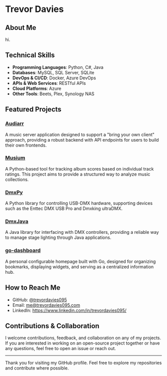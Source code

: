 # Trevor Davies

## About Me
hi.

## Technical Skills
- **Programming Languages**: Python, C#, Java
- **Databases**: MySQL, SQL Server, SQLite
- **DevOps & CI/CD**: Docker, Azure DevOps
- **APIs & Web Services**: RESTful APIs
- **Cloud Platforms**: Azure
- **Other Tools**: Beets, Plex, Synology NAS

## Featured Projects

### [Audiarr](https://github.com/trevordavies095/audiarr)
A music server application designed to support a "bring your own client" approach, providing a robust backend with API endpoints for users to build their own frontends.

### [Musium](https://github.com/trevordavies095/Musium)
A Python-based tool for tracking album scores based on individual track ratings. This project aims to provide a structured way to analyze music collections.

### [DmxPy](https://github.com/trevordavies095/DmxPy)
A Python library for controlling USB-DMX hardware, supporting devices such as the Enttec DMX USB Pro and Dmxking ultraDMX.

### [DmxJava](https://github.com/trevordavies095/DmxJava)
A Java library for interfacing with DMX controllers, providing a reliable way to manage stage lighting through Java applications.

### [go-dashboard](https://github.com/trevordavies095/go-dashboard)
A personal configurable homepage built with Go, designed for organizing bookmarks, displaying widgets, and serving as a centralized information hub.

## How to Reach Me
- GitHub: [@trevordavies095](https://github.com/trevordavies095)
- Email: me@trevordavies095.com
- LinkedIn: https://www.linkedin.com/in/trevordavies095/

## Contributions & Collaboration
I welcome contributions, feedback, and collaboration on any of my projects. If you are interested in working on an open-source project together or have any questions, feel free to open an issue or reach out.

---

Thank you for visiting my GitHub profile. Feel free to explore my repositories and contribute where possible.
